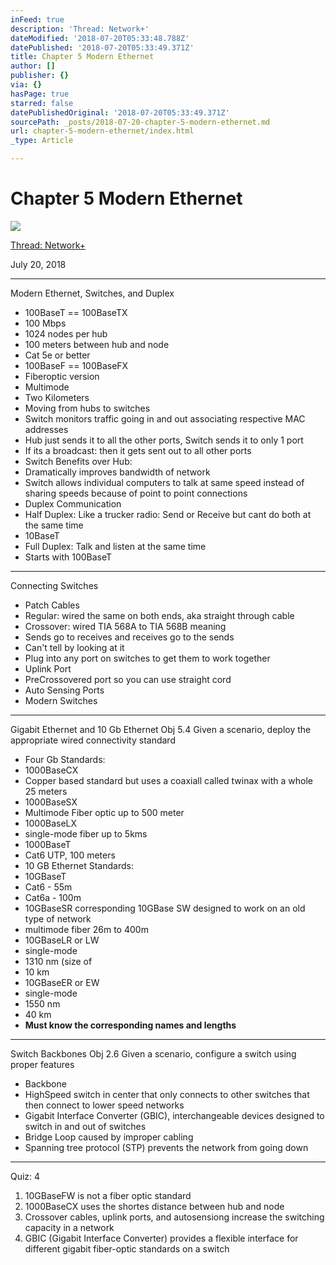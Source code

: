 ```yaml
---
inFeed: true
description: 'Thread: Network+'
dateModified: '2018-07-20T05:33:48.788Z'
datePublished: '2018-07-20T05:33:49.371Z'
title: Chapter 5 Modern Ethernet
author: []
publisher: {}
via: {}
hasPage: true
starred: false
datePublishedOriginal: '2018-07-20T05:33:49.371Z'
sourcePath: _posts/2018-07-20-chapter-5-modern-ethernet.md
url: chapter-5-modern-ethernet/index.html
_type: Article

---
```

# Chapter 5 Modern Ethernet
![](https://the-grid-user-content.s3-us-west-2.amazonaws.com/76a0fc61-2da8-42ff-afd4-49f47df1ef14.jpg)

[Thread: Network+][0]

July 20, 2018

---

Modern Ethernet, Switches, and Duplex

* 100BaseT == 100BaseTX
* 100 Mbps
* 1024 nodes per hub
* 100 meters between hub and node
* Cat 5e or better
* 100BaseF == 100BaseFX
* Fiberoptic version 
* Multimode
* Two Kilometers
* Moving from hubs to switches
* Switch monitors traffic going in and out associating respective MAC addresses
* Hub just sends it to all the other ports, Switch sends it to only 1 port
* If its a broadcast: then it gets sent out to all other ports
* Switch Benefits over Hub:
* Dramatically improves bandwidth of network
* Switch allows individual computers to talk at same speed instead of sharing speeds because of point to point connections
* Duplex Communication
* Half Duplex: Like a trucker radio: Send or Receive but cant do both at the same time
* 10BaseT
* Full Duplex: Talk and listen at the same time
* Starts with 100BaseT

---

Connecting Switches

* Patch Cables
* Regular: wired the same on both ends, aka straight through cable
* Crossover: wired TIA 568A to TIA 568B meaning 
* Sends go to receives and receives go to the sends
* Can't tell by looking at it
* Plug into any port on switches to get them to work together
* Uplink Port
* PreCrossovered port so you can use straight cord
* Auto Sensing Ports
* Modern Switches

---

Gigabit Ethernet and 10 Gb Ethernet
Obj 5.4 Given a scenario, deploy the appropriate wired connectivity standard

* Four Gb Standards:
* 1000BaseCX
* Copper based standard but uses a coaxiall called twinax with a whole 25 meters
* 1000BaseSX
* Multimode Fiber optic up to 500 meter
* 1000BaseLX
* single-mode fiber up to 5kms
* 1000BaseT
* Cat6 UTP, 100 meters
* 10 GB Ethernet Standards:
* 10GBaseT
* Cat6  - 55m
* Cat6a - 100m
* 10GBaseSR corresponding 10GBase SW designed to work on an old type of network
* multimode fiber 26m to 400m
* 10GBaseLR or LW
* single-mode
* 1310 nm (size of 
* 10 km
* 10GBaseER or EW
* single-mode
* 1550 nm
* 40 km
* **Must know the corresponding names and lengths**

---

Switch Backbones
Obj 2.6 Given a scenario, configure a switch using proper features

* Backbone
* HighSpeed switch in center that only connects to other switches that then connect to lower speed networks
* Gigabit Interface Converter (GBIC), interchangeable devices designed to switch in and out of switches 
* Bridge Loop caused by improper cabling
* Spanning tree protocol (STP) prevents the network from going down

---

Quiz: 4

1. 10GBaseFW is not a fiber optic standard
2. 1000BaseCX uses the shortes distance between hub and node
3. Crossover cables, uplink ports, and autosensiong increase the switching capacity in a network
4. GBIC (Gigabit Interface Converter) provides a flexible interface for different gigabit fiber-optic standards on a switch


[0]: http://ryanroe.io/thread-network